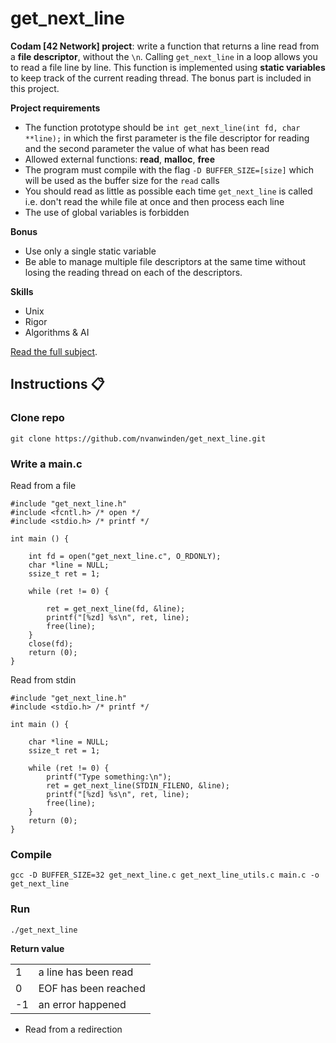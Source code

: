 # get_next_line 
**Codam [42 Network] project**: write a function that returns a line read from a **file descriptor**, without the `\n`. Calling `get_next_line` in a loop allows you to read a file line by line. This function is implemented using **static variables** to keep track of the current reading thread. The bonus part is included in this project.

**Project requirements**

- The function prototype should be `int get_next_line(int fd, char **line);` in which the first parameter is the file descriptor for reading and the second parameter the value of what has been read
- Allowed external functions: **read**, **malloc**, **free**
- The program must compile with the flag `-D BUFFER_SIZE=[size]` which will be used as the buffer size for the `read` calls
- You should read as little as possible each time `get_next_line` is called i.e. don't read the while file at once and then process each line
- The use of global variables is forbidden

**Bonus**
- Use only a single static variable
- Be able to manage multiple file descriptors at the same time without losing the reading thread on each of the descriptors.

**Skills**
- Unix
- Rigor
- Algorithms & AI

[Read the full subject](https://github.com/nvanwinden/get_next_line/blob/main/en.subject.pdf).

## Instructions :clipboard:

### Clone repo

`git clone https://github.com/nvanwinden/get_next_line.git`

### Write a main.c

Read from a file

```
#include "get_next_line.h"
#include <fcntl.h> /* open */
#include <stdio.h> /* printf */

int main () {

	int fd = open("get_next_line.c", O_RDONLY);
	char *line = NULL;
	ssize_t ret = 1;

	while (ret != 0) {

		ret = get_next_line(fd, &line);
		printf("[%zd] %s\n", ret, line);
		free(line);
	}
	close(fd);
	return (0);
}
```

Read from stdin

```
#include "get_next_line.h"
#include <stdio.h> /* printf */

int main () {

	char *line = NULL;
	ssize_t ret = 1;

	while (ret != 0) {
		printf("Type something:\n");
		ret = get_next_line(STDIN_FILENO, &line);
		printf("[%zd] %s\n", ret, line);
		free(line);
	}
	return (0);
}
```


### Compile

`gcc -D BUFFER_SIZE=32 get_next_line.c get_next_line_utils.c main.c -o get_next_line`

### Run

`./get_next_line`

**Return value**

|||
|--|--|
| 1 | a line has been read |
| 0 | EOF has been reached |
| -1 | an error happened |

- Read from a redirection
